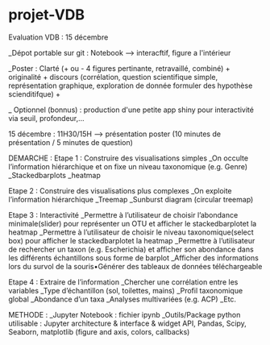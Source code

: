 # projet-VDB

Evaluation VDB : 15 décembre 


_Dépot portable sur git : Notebook --> interacftif, figure a l'intérieur

_Poster : Clarté (+ ou - 4 figures pertinante, retravaillé, combiné) + originalité +  discours (corrélation, question scientifique simple, représentation graphique, exploration de donnée formuler des hypothèse scienditifque) + 

_ Optionnel (bonnus) : production d'une petite app shiny pour interactivité via seuil, profondeur,...


15 décembre : 11H30/15H --> présentation poster (10 minutes de présentation / 5 minutes de question)


DEMARCHE :
Etape 1 : Construire des visualisations simples
_On occulte l’information hiérarchique et on fixe un niveau taxonomique (e.g. Genre)
_Stackedbarplots
_heatmap


Etape 2 : Construire des visualisations plus complexes
_On exploite l’information hiérarchique
_Treemap
_Sunburst diagram (circular treemap)


Etape 3 : Interactivité
_Permettre à l’utilisateur de choisir l’abondance minimale(slider) pour représenter un OTU et afficher le stackedbarplotet la heatmap
_Permettre à l’utilisateur de choisir le niveau taxonomique(select box) pour afficher le stackedbarplotet la heatmap
_Permettre à l’utilisateur de rechercher un taxon (e.g. Escherichia) et afficher son abondance dans les différents échantillons sous forme de barplot
_Afficher des informations lors du survol de la souris•Générer des tableaux de données téléchargeable


Etape 4 : Extraire de l’information
_Chercher une corrélation entre les variables
_Type d’échantillon (sol, toilettes, mains)
_Profil taxonomique global
_Abondance d’un taxa
_Analyses multivariées (e.g. ACP)
_Etc.



METHODE :
_Jupyter Notebook : fichier ipynb
_Outils/Package python utilisable : Jupyter architecture & interface & widget API, Pandas, Scipy, Seaborn, matplotlib (figure and axis, colors, callbacks)

